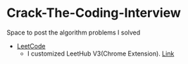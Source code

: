 # Crack-The-Coding-Interview

Space to post the algorithm problems I solved

- [LeetCode](./LeetCode)
  - I customized LeetHub V3(Chrome Extension). [Link](https://github.com/jxmen/LeetHub-3.0)
